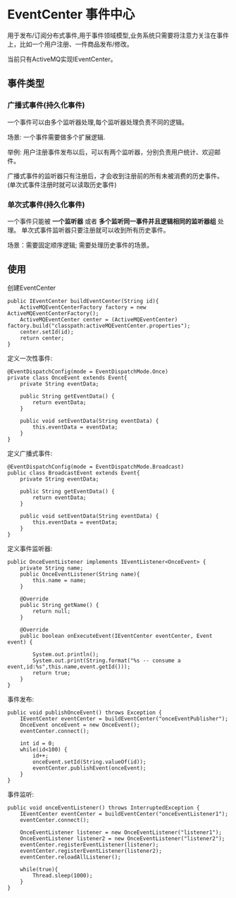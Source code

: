 # EventCenter 事件中心

用于发布/订阅分布式事件,用于事件领域模型,业务系统只需要将注意力关注在事件上，比如一个用户注册、一件商品发布/修改。

当前只有ActiveMQ实现IEventCenter。

## 事件类型
### 广播式事件(持久化事件)
一个事件可以由多个监听器处理,每个监听器处理负责不同的逻辑。

场景: 一个事件需要做多个扩展逻辑.

举例: 用户注册事件发布以后，可以有两个监听器，分别负责用户统计、欢迎邮件。



广播式事件的监听器只有注册后，才会收到注册前的所有未被消费的历史事件。(单次式事件注册时就可以读取历史事件)

### 单次式事件(持久化事件)
一个事件只能被 **一个监听器** 或者 **多个监听同一事件并且逻辑相同的监听器组** 处理。 单次式事件监听器只要注册就可以收到所有历史事件。

场景：需要固定顺序逻辑; 需要处理历史事件的场景。


## 使用

创建EventCenter
```
public IEventCenter buildEventCenter(String id){
    ActiveMQEventCenterFactory factory = new ActiveMQEventCenterFactory();
    ActiveMQEventCenter center = (ActiveMQEventCenter) factory.build("classpath:activeMQEventCenter.properties");
    center.setId(id);
    return center;
}
```

定义一次性事件:
```
@EventDispatchConfig(mode = EventDispatchMode.Once)
private class OnceEvent extends Event{
    private String eventData;

    public String getEventData() {
        return eventData;
    }

    public void setEventData(String eventData) {
        this.eventData = eventData;
    }
}
```

定义广播式事件:
```
@EventDispatchConfig(mode = EventDispatchMode.Broadcast)
public class BroadcastEvent extends Event{
    private String eventData;

    public String getEventData() {
        return eventData;
    }

    public void setEventData(String eventData) {
        this.eventData = eventData;
    }
}
```

定义事件监听器:
```
public OnceEventListener implements IEventListener<OnceEvent> {
    private String name;
    public OnceEventListener(String name){
        this.name = name;
    }

    @Override
    public String getName() {
        return null;
    }

    @Override
    public boolean onExecuteEvent(IEventCenter eventCenter, Event event) {

        System.out.println();
        System.out.print(String.format("%s -- consume a event,id:%s",this.name,event.getId()));
        return true;
    }
}
```


事件发布:
```
public void publishOnceEvent() throws Exception {
    IEventCenter eventCenter = buildEventCenter("onceEventPublisher");
    OnceEvent onceEvent = new OnceEvent();
    eventCenter.connect();

    int id = 0;
    while(id<100) {
        id++;
        onceEvent.setId(String.valueOf(id));
        eventCenter.publishEvent(onceEvent);
    }
}
```

事件监听:
```
public void onceEventListener() throws InterruptedException {
    IEventCenter eventCenter = buildEventCenter("onceEventListener1");
    eventCenter.connect();

    OnceEventListener listener = new OnceEventListener("listener1");
    OnceEventListener listener2 = new OnceEventListener("listener2");
    eventCenter.registerEventListener(listener);
    eventCenter.registerEventListener(listener2);
    eventCenter.reloadAllListener();

    while(true){
        Thread.sleep(1000);
    }
}
```
